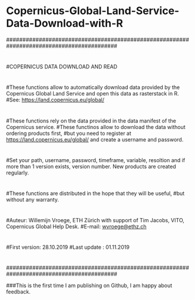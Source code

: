 # Copernicus-Global-Land-Service-Data-Download-with-R

##########################################################################################
#
#COPERNICUS DATA DOWNLOAD AND READ
#
#These functions allow to automatically download data provided by the Copernicus Global Land Service and open this data as rasterstack in R.
#See: https://land.copernicus.eu/global/
#
#These functions rely on the data provided in the data manifest of the Copernicus service.
#These functinos allow to download the data without ordering products first,
#but you need to register at https://land.copernicus.eu/global/ and create a username and password. 
#
#Set your path, username, password, timeframe, variable, resoltion and if more than 1 version exists, version number. New products are created regularly.
#
#These functions are distributed in the hope that they will be useful,
#but without any warranty.
#
#Auteur: Willemijn Vroege, ETH Zürich with support of Tim Jacobs, VITO, Copernicus Global Help Desk.
#E-mail: wvroege@ethz.ch
#
#
#First version: 28.10.2019
#Last update  : 01.11.2019
#
##########################################################################################


###This is the first time I am publishing on Github, I am happy about feedback.

